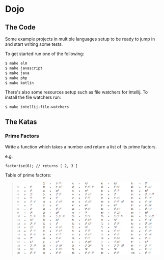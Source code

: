 # Dojo

## The Code

Some example projects in multiple languages setup to be ready to jump in and start writing some tests.

To get started run one of the following:

```
$ make elm
$ make javascript
$ make java
$ make php
$ make kotlin
```

There's also some resources setup such as file watchers for Intellij. To install the file watchers run:

```
$ make intellij-file-watchers 
```

## The Katas

### Prime Factors

Write a function which takes a number and return a list of its prime factors.

e.g.

```
factorise(6); // returns [ 2, 3 ]
```

Table of prime factors:
> ![Prime Factors Table](https://raw.githubusercontent.com/danrspencer/dojo/master/katas/prime_factors.gif "Prime Factors Table")
